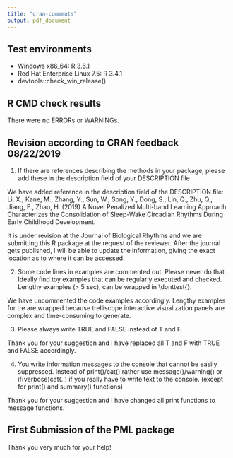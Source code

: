 ```yaml
---
title: "cran-comments"
output: pdf_document
---
```


## Test environments
* Windows x86_64: R 3.6.1
* Red Hat Enterprise Linux 7.5: R 3.4.1
* devtools::check_win_release()

## R CMD check results
There were no ERRORs or WARNINGs. 

## Revision according to CRAN feedback 08/22/2019

1. If there are references describing the methods in your package, please 
add these in the description field of your DESCRIPTION file

We have added reference in the description field of the DESCRIPTION file: Li, X., Kane, M., Zhang, Y., Sun, W., Song, Y., Dong, S., Lin, Q., Zhu, Q., Jiang, F., Zhao, H. (2019) A Novel Penalized Multi-band Learning Approach Characterizes the Consolidation of Sleep-Wake Circadian Rhythms During Early Childhood Development.

It is under revision at the Journal of Biological Rhythms and we are submitting this R package at the request of the reviewer. After the journal gets published, I will be able to update the information, giving the exact location as to where it can be accessed.

2. Some code lines in examples are commented out.
Please never do that. Ideally find toy examples that can be regularly 
executed and checked. Lengthy examples (> 5 sec), can be wrapped in 
\donttest{}.

We have uncommented the code examples accordingly. Lengthy examples for tre are wrapped because trelliscope interactive visualization panels are complex and time-consuming to generate.

3. Please always write TRUE and FALSE instead of T and F.

Thank you for your suggestion and I have replaced all T and F with TRUE and FALSE accordingly.

4. You write information messages to the console that cannot be easily 
suppressed.
Instead of print()/cat() rather use message()/warning()  or 
if(verbose)cat(..) if you really have to write text to the console.
(except for print() and summary() functions)

Thank you for your suggestion and I have changed all print functions to message functions.

## First Submission of the PML package
Thank you very much for your help!